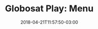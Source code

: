 ---
title: "Globosat Play: Menu"
date: 2018-04-21T11:57:50-03:00
image: "img/globosat-play/4-menu.png"
weight: 4
---